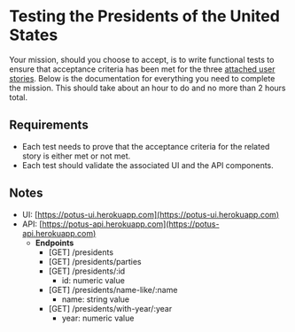 # Testing the Presidents of the United States

Your mission, should you choose to accept, is to write functional tests to ensure that acceptance criteria has been met for the three [attached user stories](UserStories.md). Below is the documentation for everything you need to complete the mission. This should take about an hour to do and no more than 2 hours total.

## Requirements

- Each test needs to prove that the acceptance criteria for the related story is either met or not met.
- Each test should validate the associated UI and the API components.

## Notes

- UI: [https://potus-ui.herokuapp.com](https://potus-ui.herokuapp.com)
- API: [https://potus-api.herokuapp.com](https://potus-api.herokuapp.com)
  - **Endpoints**
    - [GET] /presidents
    - [GET] /presidents/parties
    - [GET] /presidents/:id
      - id: numeric value
    - [GET] /presidents/name-like/:name
      - name: string value
    - [GET] /presidents/with-year/:year
      - year: numeric value
